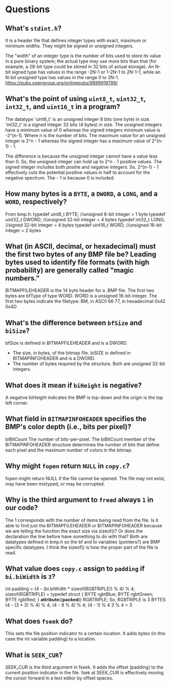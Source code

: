# Questions

## What's `stdint.h`?

It is a header file that defines integer types with exact, maximum or minimum widths. They might be signed or unsigned integers.

The "width" of an integer type is the number of bits used to store its value in a pure binary system; the actual type may use more bits than that (for example, a 28-bit type could be stored in 32 bits of actual storage). An N-bit signed type has values in the range -2N-1 or 1-2N-1 to 2N-1-1, while an N-bit unsigned type has values in the range 0 to 2N-1.
https://pubs.opengroup.org/onlinepubs/9699919799/

## What's the point of using `uint8_t`, `uint32_t`, `int32_t`, and `uint16_t` in a program?

The datatype 'uint8_t' is an unsigned integer 8 bits (one byte) in size.
'int32_t' is a signed integer 32 bits (4 bytes) in size.
The unsigned integers have a minimum value of 0 whereas the signed integers minimum value is -2^(n-1). Where n is the number of bits.
The maximum value for an unsigned integer is 2^n - 1 whereas the signed integer has a maximum value of 2^(n-1) - 1.

The difference is because the unsigned integer cannot have a value less than 0. So, the unsigned integer can hold up to 2^n - 1 positive values. The signed integer includes both positie and negative integers. So, 2^(n-1) - 1 effectively cuts the potential positive values in half to account for the negative spectrum. The - 1 is because 0 is included.

## How many bytes is a `BYTE`, a `DWORD`, a `LONG`, and a `WORD`, respectively?
From bmp.h:
typedef uint8_t  BYTE; //unsigned 8-bit integer = 1 byte
typedef uint32_t DWORD; //unsigned 32-bit integer = 4 bytes
typedef int32_t  LONG; //signed 32-bit integer = 4 bytes
typedef uint16_t WORD; //unsigned 16-bit integer = 2 bytes

## What (in ASCII, decimal, or hexadecimal) must the first two bytes of any BMP file be? Leading bytes used to identify file formats (with high probability) are generally called "magic numbers."

BITMAPFILEHEADER is the 14 byte header for a .BMP file. The first two bytes are bfType of type WORD. WORD is a unsigned 16-bit integer.
The first two bytes indicate the filetype: BM, in ASCII 66 77, in hexadecimal 0x42 0x4D

## What's the difference between `bfSize` and `biSize`?

bfSize is defined in BITMAPFILEHEADER and is a DWORD.
 - The size, in bytes, of the bitmap file.
biSIZE is defined in BITMAPINFOHEADER and is a DWORD.
 - The number of bytes required by the structure.
Both are unsigned 32-bit integers.

## What does it mean if `biHeight` is negative?

A negative biHeight indicates the BMP is top-down and the origin is the top left corner.

## What field in `BITMAPINFOHEADER` specifies the BMP's color depth (i.e., bits per pixel)?

biBitCount
The number of bits-per-pixel. The biBitCount member of the BITMAPINFOHEADER structure determines the number of bits that define each pixel and the maximum number of colors in the bitmap.

## Why might `fopen` return `NULL` in `copy.c`?

fopen might return NULL if the file cannot be opened. The file may not exist, may have been mistyped, or may be corrupted.

## Why is the third argument to `fread` always `1` in our code?

The 1 corresponds with the number of items being read from the file. 
    Is it able to find just the BITMAPFILEHEADER or BITMAPINFOHEADER because we are telling the function the exact size via sizeof()? Or does the declaration the line before have something to do with that?
    Both are datatypes defined in bmp.h so the bf and bi variables (pointers?) are BMP specific datatypes. I think the sizeof() is how the proper part of the file is read.

## What value does `copy.c` assign to `padding` if `bi.biWidth` is `3`?

int padding = (4 - (bi.biWidth * sizeof(RGBTRIPLE)) % 4) % 4;
sizeof(RGBTRIPLE) = 
typedef struct
{
    BYTE rgbtBlue;
    BYTE rgbtGreen;
    BYTE rgbtRed;
} __attribute__((__packed__))
RGBTRIPLE;
So, RGBTRIPLE is 3 BYTES
(4 - (3 * 3) % 4) % 4;
(4 - 9 % 4) % 4;
(4 - 1) % 4
3 % 4 = 3

## What does `fseek` do?

This sets the file position indicator to a certain location. It adds bytes (in this case the int variable padding) to a location.

## What is `SEEK_CUR`?

SEEK_CUR is the third argument in fseek. It adds the offset (padding) to the current position indicator in the file.
fsek at SEEK_CUR is effectively moving the cursor forward in a text editor by offset spaces.
